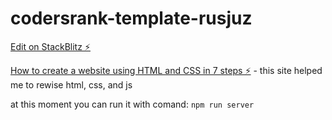 # codersrank-template-rusjuz

[Edit on StackBlitz ⚡️](https://stackblitz.com/edit/codersrank-template-rusjuz)

[How to create a website using HTML and CSS in 7 steps ⚡️](https://codetheweb.blog/steps-to-creating-a-website/) - this site helped me to rewise html, css, and js

at this moment you can run it with comand: `npm run server`